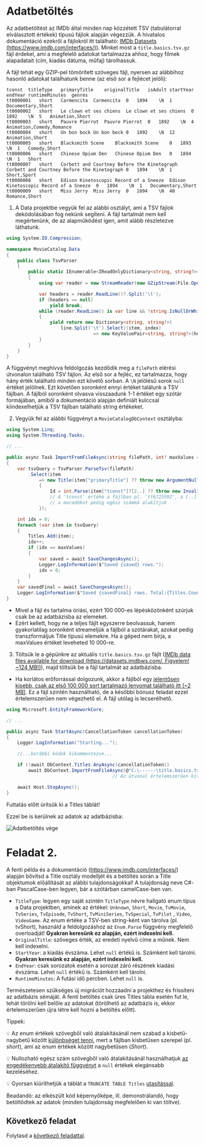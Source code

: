 # Adatbetöltés

Az adatbetöltést az IMDb által minden nap közzétett TSV (tabulátorral elválasztott értékek) típusú fájlok alapján végezzük. A hivatalos dokumentáció ezekről a fájlokról itt található: [IMDb Datasets (https://www.imdb.com/interfaces/))](https://www.imdb.com/interfaces/). Minket most a `title.basics.tsv.gz` fájl érdekel, ami a megfelelő adatokat tartalmazza ahhoz, hogy filmek alapadatait (cím, kiadás dátuma, műfaj) tárolhassuk.

A fájl tehát egy GZIP-pel tömörített szöveges fájl, nyersen az alábbihoz hasonló adatokat találhatunk benne (az első sor a fejlécet jelöli):

```
tconst	titleType	primaryTitle	originalTitle	isAdult	startYear	endYear	runtimeMinutes	genres
tt0000001	short	Carmencita	Carmencita	0	1894	\N	1	Documentary,Short
tt0000002	short	Le clown et ses chiens	Le clown et ses chiens	0	1892	\N	5	Animation,Short
tt0000003	short	Pauvre Pierrot	Pauvre Pierrot	0	1892	\N	4	Animation,Comedy,Romance
tt0000004	short	Un bon bock	Un bon bock	0	1892	\N	12	Animation,Short
tt0000005	short	Blacksmith Scene	Blacksmith Scene	0	1893	\N	1	Comedy,Short
tt0000006	short	Chinese Opium Den	Chinese Opium Den	0	1894	\N	1	Short
tt0000007	short	Corbett and Courtney Before the Kinetograph	Corbett and Courtney Before the Kinetograph	0	1894	\N	1	Short,Sport
tt0000008	short	Edison Kinetoscopic Record of a Sneeze	Edison Kinetoscopic Record of a Sneeze	0	1894	\N	1	Documentary,Short
tt0000009	short	Miss Jerry	Miss Jerry	0	1894	\N	40	Romance,Short
```

1. A Data projektbe vegyük fel az alábbi osztályt, ami a TSV fájlok dekódolásában fog nekünk segíteni. A fájl tartalmát nem kell megértenünk, de az alapműködést igen, amit alább részletezve láthatunk.

``` C#
using System.IO.Compression;

namespace MovieCatalog.Data
{
    public class TsvParser
    {
        public static IEnumerable<IReadOnlyDictionary<string, string?>> ParseTsv(string filePath)
        {
            using var reader = new StreamReader(new GZipStream(File.OpenRead(filePath), CompressionMode.Decompress));

            var headers = reader.ReadLine()?.Split('\t');
            if (headers == null)
                yield break;
            while (reader.ReadLine() is var line && !string.IsNullOrWhiteSpace(line))
            {
                yield return new Dictionary<string, string?>(
                    line.Split('\t').Select((item, index) 
                                => new KeyValuePair<string, string?>(headers[index], item != @"\N" ? item : null)));
            }
        }
    }
}
```

A függvényt meghívva feldolgozás kezdődik meg a `filePath` elérési útvonalon található TSV fájlon. Az első sor a fejléc, ez tartalmazza, hogy hány érték található minden ezt követő sorban. A `\N` jelölésű sorok `null` értéket jelölnek. Ezt követően soronként ennyi értéket találunk a TSV fájlban. A fájlból soronként olvasva visszaadunk 1-1 értéket egy szótár formájában, amiből a dokumentáció alapján definiált kulccsal kiindexelhetjük a TSV fájlban található string értékeket.

2. Vegyük fel az alábbi függvényt a `MovieCatalogDbContext` osztályba:
``` C#
using System.Linq;
using System.Threading.Tasks;

// ...

public async Task ImportFromFileAsync(string filePath, int? maxValues = 100_000)
{
    var tsvQuery = TsvParser.ParseTsv(filePath)
        .Select(item
            => new Title(item["primaryTitle"] ?? throw new ArgumentNullException("Null title"))
            {
                Id = int.Parse(item["tconst"]?[2..] ?? throw new InvalidOperationException("Null id")),
                // A 'tconst' értéke a fájlban pl. 'tt6723592', a [..] range operátorral a 'tt'-t az elejéről levágjuk,
                // a maradékot pedig egész számmá alakítjuk
            });

    int idx = 0;
    foreach (var item in tsvQuery)
    {
        Titles.Add(item);
        idx++;
        if (idx == maxValues)
        {
            var saved = await SaveChangesAsync();
            Logger.LogInformation($"Saved {saved} rows.");
            idx = 0;
        }
    }
    var savedFinal = await SaveChangesAsync();
    Logger.LogInformation($"Saved {savedFinal} rows. Total:{Titles.Count()} rows");
}

```
- Mivel a fájl és tartalma óriási, ezért 100 000-es lépésközönként szúrjuk csak be az adatbázisba az elemeket.
- Ezért kellett, hogy ne a teljes fájlt egyszerre beolvassuk, hanem gyakorlatilag soronként streameljük a fájlból a szótárakat, azokat pedig transzformáljuk Title típusú elemekre. Ha a géped nem bírja, a maxValues értéket leveheted 10 000-re.

3. Töltsük le a gépünkre az aktuális `title.basics.tsv.gz` fájlt ([IMDb data files available for download (https://datasets.imdbws.com/, Figyelem! ~124 MB!)](https://datasets.imdbws.com/)), majd töltsük be a fájl tartalmát az adatbázisba.
  - Ha korlátos erőforrással dolgozunk, akkor a fájlból egy [jelentősen kisebb, csak az első 100 000 sort tartalmazó lenyomat található itt (~2 MB)](res/title.basics.stub.tsv.gz). Ez a fájl szintén használható, de a későbbi bónusz feladat ezzel értelemszerűen nem végezhető el. A fájl utólag is lecserélhető.

``` C#
using Microsoft.EntityFrameworkCore;

// ...

public async Task StartAsync(CancellationToken cancellationToken)
{
    Logger.LogInformation("Starting...");

    //...korábbi kódok kikommentezve...

    if (!await DbContext.Titles.AnyAsync(cancellationToken))
        await DbContext.ImportFromFileAsync(@"C:\------\title.basics.tsv.gz"); 
                                       // Az útvonal értelemszerűen kitöltendő.

    await Host.StopAsync();
}
```

Futtatás előtt ürítsük ki a Titles táblát!

Ezzel be is kerülnek az adatok az adatbázisba:

![Adatbetöltés vége](images/adatbetoltes-vege.png)

# Feladat 2.

A fenti példa és a dokumentáció (https://www.imdb.com/interfaces/) alapján bővítsd a Title osztály modelljét és a betöltés során a Title objektumok előállítását az alábbi tulajdonságokkal! A tulajdonság neve C#-ban PascalCase-ben legyen, bár a szótárban camelCase-ben van.

- `TitleType`: legyen egy saját szintén `TitleType` névre hallgató enum típus a Data projektben, aminek az értékei: `Unknown`, `Short`, `Movie`, `TvMovie`, `TvSeries`, `TvEpisode`, `TvShort`, `TvMiniSeries`, `TvSpecial`, `TvPilot` , `Video`, `VideoGame`. Az enum értéke a TSV-ben string-ként van tárolva (pl. tvShort), használd a feldolgozáshoz az `Enum.Parse` függvény megfelelő overloadját! **Gyakran keresünk ez alapján, ezért indexelni kell.**
- `OriginalTitle`: szöveges érték, az eredeti nyelvű címe a műnek. Nem kell indexelni.
- `StartYear`: a kiadás évszáma. Lehet `null` értékű is. Számként kell tárolni. **Gyakran keresünk ez alapján, ezért indexelni kell.**
- `EndYear`: csak sorozatok esetén a sorozat záró részének kiadási évszáma. Lehet `null` értékű is. Számként kell tárolni.
- `RuntimeMinutes`: A futási idő percben. Lehet `null` is.

Természetesen szükséges új migrációt hozzáadni a projekthez és frissíteni az adatbázis sémáját. A fenti betöltés csak üres Titles tábla esetén fut le, tehát törölni kell belőle az adatokat (törölhető az adatbázis is, ekkor értelemszerűen újra létre kell hozni a betöltés előtt).

Tippek:

 :bulb: Az enum értékek szövegből való átalakításánál nem szabad a kisbetű-nagybetű között [különbséget tenni](https://learn.microsoft.com/en-us/dotnet/api/system.enum.parse?view=net-6.0#system-enum-parse-1(system-string-system-boolean)), mert a fájlban kisbetűsen szerepel (pl. *short*), ami az enum értékek között nagybetűsen (*Short*).
 
 :bulb: Nullozható egész szám szövegből való átalakításánál használhatjuk [az engedékenyebb átalakító függvényt](https://stackoverflow.com/a/52969952) a `null` értékek elegánsabb kezeléséhez.

 :bulb: Gyorsan kiüríthetjük a táblát a `TRUNCATE TABLE Titles` [utasítással](https://learn.microsoft.com/en-us/sql/t-sql/statements/truncate-table-transact-sql?view=sql-server-ver16).
 
Beadandó: az elkészült kód képernyőképe, ill. demonstrálandó, hogy betöltődtek az adatok (minden tulajdonság megfelelően ki van töltve).

## Következő feladat

Folytasd a [következő feladattal](Feladat-3.md).
